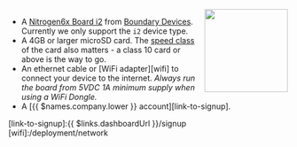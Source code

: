 <img height=150px style="float: right;padding-left: 10px;" src="/img/nitrogen6x/nitrogen6x.jpg">


* A [Nitrogen6x Board i2][nitrogen6x-link] from [Boundary Devices][boundary-devices-link]. Currently we only support the `i2` device type.
* A 4GB or larger microSD card. The [speed class][sdSpeed] of the card also matters - a class 10 card or above is the way to go.
* An ethernet cable or [WiFi adapter][wifi] to connect your device to the internet. *Always run the board from 5VDC 1A minimum supply when using a WiFi Dongle.*
* A [{{ $names.company.lower }} account][link-to-signup].

[nitrogen6x-link]:http://boundarydevices.com/product/nitrogen6x-board-imx6-arm-cortex-a9-sbc/
[boundary-devices-link]:http://boundarydevices.com/product/nitrogen6x-board-imx6-arm-cortex-a9-sbc/
[sdSpeed]:https://en.wikipedia.org/wiki/Secure_Digital#Speed_class_rating
[link-to-signup]:{{ $links.dashboardUrl }}/signup
[wifi]:/deployment/network